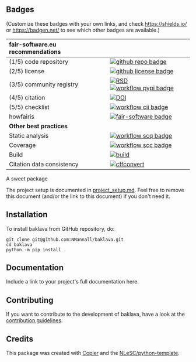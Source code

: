 ## Badges

(Customize these badges with your own links, and check https://shields.io/ or https://badgen.net/ to see which other badges are available.)

| fair-software.eu recommendations | |
| :-- | :--  |
| (1/5) code repository              | [![github repo badge](https://img.shields.io/badge/github-repo-000.svg?logo=github&labelColor=gray&color=blue)](https://github.com/NMannall/baklava) |
| (2/5) license                      | [![github license badge](https://img.shields.io/github/license/NMannall/baklava)](https://github.com/NMannall/baklava) |
| (3/5) community registry           | [![RSD](https://img.shields.io/badge/rsd-baklava-00a3e3.svg)](https://www.research-software.nl/software/baklava) [![workflow pypi badge](https://img.shields.io/pypi/v/baklava.svg?colorB=blue)](https://pypi.python.org/project/baklava/) |
| (4/5) citation                     | [![DOI](https://zenodo.org/badge/DOI/<replace-with-created-DOI>.svg)](https://doi.org/<replace-with-created-DOI>)|
| (5/5) checklist                    | [![workflow cii badge](https://bestpractices.coreinfrastructure.org/projects/<replace-with-created-project-identifier>/badge)](https://bestpractices.coreinfrastructure.org/projects/<replace-with-created-project-identifier>) |
| howfairis                          | [![fair-software badge](https://img.shields.io/badge/fair--software.eu-%E2%97%8F%20%20%E2%97%8F%20%20%E2%97%8F%20%20%E2%97%8F%20%20%E2%97%8B-yellow)](https://fair-software.eu) |
| **Other best practices**           | &nbsp; |
| Static analysis                    | [![workflow scq badge](https://sonarcloud.io/api/project_badges/measure?project=NMannall_baklava&metric=alert_status)](https://sonarcloud.io/dashboard?id=NMannall_baklava) |
| Coverage                           | [![workflow scc badge](https://sonarcloud.io/api/project_badges/measure?project=NMannall_baklava&metric=coverage)](https://sonarcloud.io/dashboard?id=NMannall_baklava) || Documentation                      | [![Documentation Status](https://readthedocs.org/projects/baklava/badge/?version=latest)](https://baklava.readthedocs.io/en/latest/?badge=latest) || **GitHub Actions**                 | &nbsp; |
| Build                              | [![build](https://github.com/NMannall/baklava/actions/workflows/build.yml/badge.svg)](https://github.com/NMannall/baklava/actions/workflows/build.yml) |
| Citation data consistency          | [![cffconvert](https://github.com/NMannall/baklava/actions/workflows/cffconvert.yml/badge.svg)](https://github.com/NMannall/baklava/actions/workflows/cffconvert.yml) || SonarCloud                         | [![sonarcloud](https://github.com/NMannall/baklava/actions/workflows/sonarcloud.yml/badge.svg)](https://github.com/NMannall/baklava/actions/workflows/sonarcloud.yml) || Link checker              | [![link-check](https://github.com/NMannall/baklava/actions/workflows/link-check.yml/badge.svg)](https://github.com/NMannall/baklava/actions/workflows/link-check.yml) |## How to use baklava

A sweet package

The project setup is documented in [project_setup.md](project_setup.md). Feel free to remove this document (and/or the link to this document) if you don't need it.

## Installation

To install baklava from GitHub repository, do:

```console
git clone git@github.com:NMannall/baklava.git
cd baklava
python -m pip install .
```

## Documentation

Include a link to your project's full documentation here.

## Contributing

If you want to contribute to the development of baklava,
have a look at the [contribution guidelines](CONTRIBUTING.md).

## Credits

This package was created with [Copier](https://github.com/copier-org/copier) and the [NLeSC/python-template](https://github.com/NLeSC/python-template).

